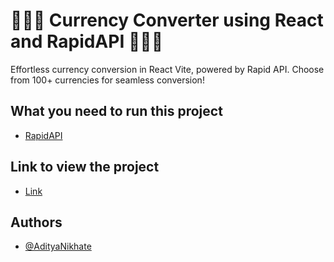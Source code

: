 
# 💸💸💸 Currency Converter using React and RapidAPI 💸💸💸

Effortless currency conversion in React Vite, powered by Rapid API. Choose from 100+ currencies for seamless conversion!


## What you need to run this project

 - [RapidAPI](https://rapidapi.com/pwshub-pwshub-default/api/crypto-market-prices)

## Link to view the project

 - [Link](https://65da03f6b791cd00b8da2fe2--fascinating-stroopwafel-34f520.netlify.app/)

## Authors

- [@AdityaNikhate](https://github.com/AdityaNikhate)

